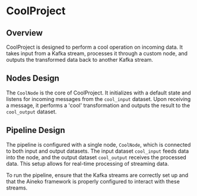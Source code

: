 # CoolProject

## Overview

CoolProject is designed to perform a cool operation on incoming data. It takes input from a Kafka stream, processes it through a custom node, and outputs the transformed data back to another Kafka stream.

## Nodes Design

The `CoolNode` is the core of CoolProject. It initializes with a default state and listens for incoming messages from the `cool_input` dataset. Upon receiving a message, it performs a 'cool' transformation and outputs the result to the `cool_output` dataset.

## Pipeline Design

The pipeline is configured with a single node, `CoolNode`, which is connected to both input and output datasets. The input dataset `cool_input` feeds data into the node, and the output dataset `cool_output` receives the processed data. This setup allows for real-time processing of streaming data.

To run the pipeline, ensure that the Kafka streams are correctly set up and that the Aineko framework is properly configured to interact with these streams.
